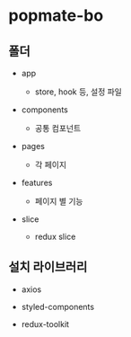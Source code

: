# popmate-bo

## 폴더

- app

  - store, hook 등, 설정 파일

- components

  - 공통 컴포넌트

- pages

  - 각 페이지

- features

  - 페이지 별 기능

- slice

  - redux slice

## 설치 라이브러리

- axios

- styled-components

- redux-toolkit
